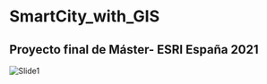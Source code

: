# SmartCity_with_GIS
## Proyecto final de Máster- ESRI España 2021

![Slide1](https://github.com/user-attachments/assets/15759aa1-53b4-4622-9f6f-35cc942322d0)
